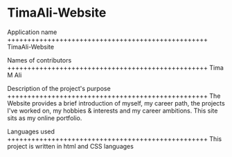 # TimaAli-Website
Application name
++++++++++++++++++++++++++++++++++++++++++++++++++
TimaAli-Website

Names of contributors
++++++++++++++++++++++++++++++++++++++++++++++++++
Tima M Ali

Description of the project's purpose
++++++++++++++++++++++++++++++++++++++++++++++++++
The Website provides a brief introduction of myself, my career path, the projects I've worked on, my hobbies & interests and my career ambitions. This site sits as my online portfolio.

Languages used
++++++++++++++++++++++++++++++++++++++++++++++++++
This project is written in html and CSS languages

